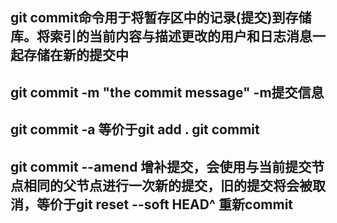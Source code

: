 ## git commit命令用于将暂存区中的记录(提交)到存储库。将索引的当前内容与描述更改的用户和日志消息一起存储在新的提交中
## git commit -m "the commit message"  -m提交信息
## git commit -a 等价于git add . git commit
## git commit --amend 增补提交，会使用与当前提交节点相同的父节点进行一次新的提交，旧的提交将会被取消，等价于git reset --soft HEAD^  重新commit